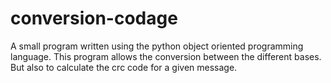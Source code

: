 # conversion-codage
A small program written using the python object oriented programming language.
This program allows the conversion between the different bases. But also to calculate the crc code for a given message.
